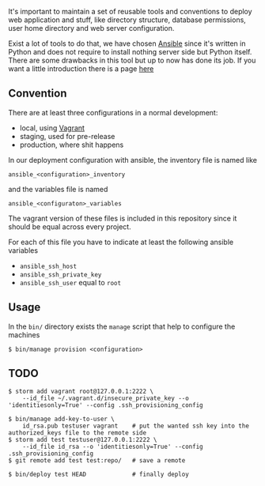 It's important to maintain a set of reusable tools and conventions to deploy web application and stuff, like
directory structure, database permissions, user home directory and web server configuration.

Exist a lot of tools to do that, we have chosen [Ansible](http://ansible.com) since it's written in Python
and does not require to install nothing server side but Python itself. There are some drawbacks in this tool
but up to now has done its job. If you want a little introduction there is a page [here](ansible.md)

Convention
----------

There are at least three configurations in a normal development:

 * local, using [Vagrant](vagrant.md)
 * staging, used for pre-release
 * production, where shit happens

In our deployment configuration with ansible, the inventory file is named like

    ansible_<configuration>_inventory

and the variables file is named

    ansible_<configuraton>_variables

The vagrant version of these files is included in this repository since it should be equal across every project.

For each of this file you have to indicate at least the following ansible variables

 * ``ansible_ssh_host``
 * ``ansible_ssh_private_key``
 * ``ansible_ssh_user`` equal to ``root``

Usage
-----

In the ``bin/`` directory exists the ``manage`` script that help to configure the machines
 
    $ bin/manage provision <configuration>

TODO
----
    $ storm add vagrant root@127.0.0.1:2222 \
        --id_file ~/.vagrant.d/insecure_private_key --o 'identitiesonly=True' --config .ssh_provisioning_config

    $ bin/manage add-key-to-user \
        id_rsa.pub testuser vagrant    # put the wanted ssh key into the authorized_keys file to the remote side
    $ storm add test testuser@127.0.0.1:2222 \
        --id_file id_rsa --o 'identitiesonly=True' --config .ssh_provisioning_config
    $ git remote add test test:repo/   # save a remote

    $ bin/deploy test HEAD             # finally deploy
